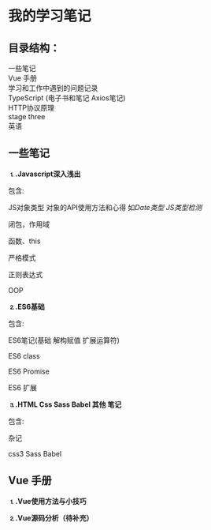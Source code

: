 # 我的学习笔记

## 目录结构：

一些笔记<br>
Vue 手册<br>
学习和工作中遇到的问题记录<br>
TypeScript (电子书和笔记 Axios笔记)<br>
HTTP协议原理<br>
stage three<br>
英语<br>

## 一些笔记

<strong>⒈.Javascript深入浅出</strong>

包含:

JS对象类型   对象的API使用方法和心得 如<i>Date类型</i>  <i>JS类型检测</i>

闭包，作用域

函数、this

严格模式

正则表达式

OOP


<strong>⒉.ES6基础</strong>

包含:

ES6笔记(基础 解构赋值 扩展运算符)

ES6 class

ES6 Promise

ES6 扩展


<strong>⒊.HTML Css Sass Babel 其他 笔记</strong>

包含:

杂记

css3   Sass   Babel


## Vue 手册

<strong>⒈.Vue使用方法与小技巧</strong>

<strong>⒉.Vue源码分析（待补充）</strong>


